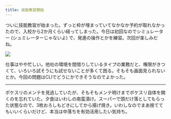 ```yaml
---
title: 技能教習開始
---
```


ついに技能教習が始まった。ずっと枠が埋まっていてなかなか予約が取れなかったので、入校から2か月くらい経ってしまった。今日は初回なのでシミュレーター (シュミレーターじゃないよ) で、発進の操作とかを練習。次回が楽しみだね。

![](https://photos.apkas.net/medium/202505/20250515-AC200143.webp)

仕事はやや忙しい。他社の環境を間借りしているタイプの業務だと、権限がきつくて、いろいろ試そうにも試せないことが多くて困る。そもそも画面見られないとか。今回の問題はCLIでどうにかできそうなのでよかった。

---

ポケスリのメンテを見逃していたが、そもそもメンテ明けまでポケスリ自体を開くのを忘れていた。夕食はいわしの南蛮漬け。スーパーで頭だけ落としてもらった状態なので、3枚おろしもどきにしてから揚げ焼き。いわしなのでまあ捨ててもいいくらいだけど、本当は中落ちを有効活用したい気持ち。
